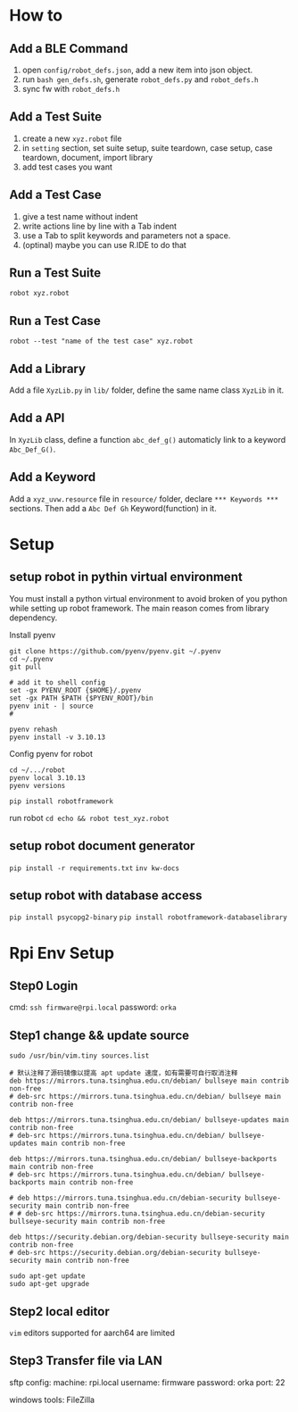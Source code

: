 # How to 
## Add a BLE Command 
1. open `config/robot_defs.json`, add a new item into json object.
2. run `bash gen_defs.sh`, generate `robot_defs.py` and `robot_defs.h`
3. sync fw with `robot_defs.h`

## Add a Test Suite 
1. create a new `xyz.robot` file 
2. in `setting` section, set suite setup, suite teardown, case setup, case teardown, document, import library 
3. add test cases you want 

## Add a Test Case 
1. give a test name without indent 
2. write actions line by line with a Tab indent
3. use a Tab to split keywords and parameters not a space.
4. (optinal) maybe you can use R.IDE to do that  

## Run a Test Suite 
`robot xyz.robot`

## Run a Test Case 
`robot --test "name of the test case" xyz.robot`

## Add a Library 
Add a file `XyzLib.py` in `lib/` folder, define the same name class `XyzLib` in it. 

## Add a API 
In `XyzLib` class, define a function `abc_def_g()` automaticly link to a keyword `Abc_Def_G()`. 

## Add a Keyword 
Add a `xyz_uvw.resource` file in `resource/` folder, declare `*** Keywords ***` sections.
Then add a `Abc Def Gh` Keyword(function) in it.  

# Setup
## setup robot in pythin virtual environment
You must install a python virtual environment to avoid broken of you python while setting up robot framework.
The main reason comes from library dependency.

Install pyenv
```shell
git clone https://github.com/pyenv/pyenv.git ~/.pyenv
cd ~/.pyenv
git pull

# add it to shell config 
set -gx PYENV_ROOT {$HOME}/.pyenv
set -gx PATH $PATH {$PYENV_ROOT}/bin
pyenv init - | source 
# 

pyenv rehash
pyenv install -v 3.10.13

```

Config pyenv for robot
```shell
cd ~/.../robot
pyenv local 3.10.13
pyenv versions
```

`pip install robotframework`

run robot 
`cd echo && robot test_xyz.robot`

## setup robot document generator  
`pip install -r requirements.txt`
`inv kw-docs`

## setup robot with database access 
`pip install psycopg2-binary`
`pip install robotframework-databaselibrary` 

# Rpi Env Setup
## Step0 Login
cmd: `ssh firmware@rpi.local` 
password: `orka`

## Step1 change && update source
```
sudo /usr/bin/vim.tiny sources.list

# 默认注释了源码镜像以提高 apt update 速度，如有需要可自行取消注释
deb https://mirrors.tuna.tsinghua.edu.cn/debian/ bullseye main contrib non-free
# deb-src https://mirrors.tuna.tsinghua.edu.cn/debian/ bullseye main contrib non-free

deb https://mirrors.tuna.tsinghua.edu.cn/debian/ bullseye-updates main contrib non-free
# deb-src https://mirrors.tuna.tsinghua.edu.cn/debian/ bullseye-updates main contrib non-free

deb https://mirrors.tuna.tsinghua.edu.cn/debian/ bullseye-backports main contrib non-free
# deb-src https://mirrors.tuna.tsinghua.edu.cn/debian/ bullseye-backports main contrib non-free

# deb https://mirrors.tuna.tsinghua.edu.cn/debian-security bullseye-security main contrib non-free
# # deb-src https://mirrors.tuna.tsinghua.edu.cn/debian-security bullseye-security main contrib non-free

deb https://security.debian.org/debian-security bullseye-security main contrib non-free
# deb-src https://security.debian.org/debian-security bullseye-security main contrib non-free

sudo apt-get update 
sudo apt-get upgrade

```
## Step2 local editor
`vim`
editors supported for aarch64 are limited
## Step3 Transfer file via LAN 
sftp config: 
machine: rpi.local 
username: firmware 
password: orka 
port: 22

windows tools: FileZilla
